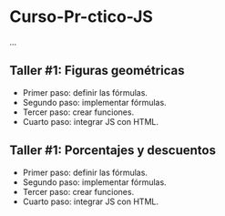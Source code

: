 # Curso-Pr-ctico-JS

...

## Taller #1: Figuras geométricas

- Primer paso: definir las fórmulas.
- Segundo paso: implementar fórmulas.
- Tercer paso: crear funciones.
- Cuarto paso: integrar JS con HTML.

## Taller #1: Porcentajes y descuentos

- Primer paso: definir las fórmulas.
- Segundo paso: implementar fórmulas.
- Tercer paso: crear funciones.
- Cuarto paso: integrar JS con HTML.
